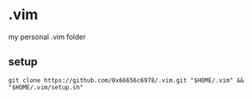 # .vim
my personal .vim folder

## setup

```
git clone https://github.com/0x66656c6978/.vim.git "$HOME/.vim" && "$HOME/.vim/setup.sh"
```
